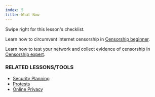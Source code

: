 ```yaml
---
index: 5
title: What Now
---
```

Swipe right for this lesson's checklist.

Learn how to circumvent Internet censorship in [Censorship beginner](umbrella://communications/censorship/beginner).

Learn how to test your network and collect evidence of censorship in [Censorship expert](umbrella://communications/censorship/expert).

### RELATED LESSONS/TOOLS

* [Security Planning](umbrella://assess-your-risk/security-planning)
* [Protests](umbrella://work/protests/beginner)
* [Online Privacy](umbrella://work/online-privacy/advanced)